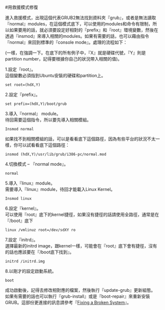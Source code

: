 #用救援模式修復

進入救援模式，出現這個代表GRUB2無法找到資料夾『grub』，或者是無法讀取『normal』modules，在這個模式底下，可以使用的modules和命令有限制，所以如果要用的話，就必須要設定好相對的『prefix』和『root』環境變數，然後在透過『insmod』來導入相關的modules。如果有需要的話，也可以藉由指令『normal』來回到標準的『console mode』。處理的流程如下：

(一樣，在強調一下。在底下的所有例子中，『X』就是硬碟代號，『Y』則是partition number，記得要根據你自己的狀況帶入相關的值)。

1.設定『root』。   
這個變數必須指到Ubuntu安裝的硬碟和partition上。
```
set root=(hdX,Y)
```
2.設定『prefix』。   
```
set prefix=(hdX,Y)/boot/grub
```
3.導入『normal』 module。   
待回需要這個指令，所以要先導入相關模組。
```
Insmod normal
```
如果找不到相關模組的話，可以是看看底下這個路徑，因為有些平台的狀況不太一樣，你可以試看看底下這個路徑：
```
insmod (hdX,Y)/usr/lib/grub/i386-pc/normal.mod
```
4.切換模式 – 『normal mode』。   <br>
```
normal
```
5.導入『linux』module。   
需要導入『linux』module，待回才能載入Linux Kernel。
```
Insmod linux
```
6.設定『kernel』。   
可以使用『root』底下的kernel捷徑，如果沒有捷徑的話請使用全路徑，通常是在『/boot』底下
```
linux /vmlinuz root=/dev/sdXY ro
```
7.設定『initrd』。   
選擇最新的initrd image，跟kernel一樣，可能會在『root』底下會有捷徑，沒有的話也應該要在『/boot底下找到』。
```
initrd /initrd.img
```
8.以剛才的設定啟動系統。   
```
boot
```

成功啟動後，記得去修改相對應的檔案，然後執行『update-grub』更新組態。
如果有需要的話也可以執行『grub-install』或是『boot-repair』來重新安裝GRUB。這部份更進接的訊息請參考『[Fixing a Broken System](https://hugh712.gitbooks.io/grub/content/fixing-a-broken-system.html)』。





